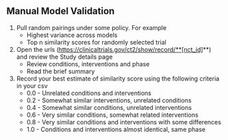 ## Manual Model Validation


1. Pull random pairings under some policy. For example
	- Highest variance across models
	- Top n similarity scores for randomly selected trial
2. Open the urls (https://clinicaltrials.gov/ct2/show/record/**[nct_id]**) and review the Study details page
	- Review conditions, interventions and phase
	- Read the brief summary
3. Record your best estimate of similarity score using the following criteria in your csv
	- 0.0 - Unrelated conditions and interventions
	- 0.2 - Somewhat similar interventions, unrelated conditions 
	- 0.4 - Somewhat similar conditions, unrelated interventions
	- 0.6 - Very similar conditions, somewhat related interventions
	- 0.8 - Very similar conditions and interventions with some differences
	- 1.0 - Conditions and interventions almost identical, same phase
